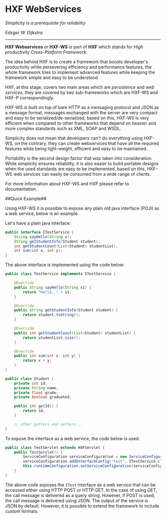 # HXF WebServices

*Simplicity is a prerequisite for reliability*

*Edsger W. Dijkstra*

---


**HXF Webservices** or **HXF-WS** is part of **HXF** which stands for *High productivity Cross-Platform Framework*.

The idea behind HXF is to create a framework that boosts developer's productivity while persevering efficiency and performance features, the whole framework tries to implement advanced features while keeping the framework simple and easy to be understood.

HXF, at this stage, covers two main areas which are _persistence_ and _web services_, they are covered by two sub-frameworks which are HXF-WS and HXF-P correspondingly.

HXF-WS is built on top of bare HTTP as a messaging protocol and JSON as a message format, messages exchanged with the server are very compact and easy to be serialized/de-serialized, based on this, HXF-WS is very efficient when compared to other frameworks that depend on heavier and more complex standards such as XML, SOAP and WSDL.

Simplicity does not mean that developers can't do everything using HXF-WS, on the contrary, they can create webservices that have all the required features while being light-weight, efficient and easy to be maintained.

Portability is the second design factor that was taken into consideration. While simplicity ensures reliability, it is also easier to build portable designs when the used standards are easy to be implemented, based on this, HXF-WS web services can easily be consumed from a wide range of clients.

For more information about HXF-WS and HXF please refer to documentation.

##Quick Example##

Using HXF-WS it is possible to expose any plain old java interface (POJI) as a web service, below is an example.

Let's have a plain java interface:

~~~~~~~~~~~~~~ java
public interface ITestService {
    String sayHello(String s);
    String getStudentInfo(Student student);
    int getStudentCount(List<Student> studentList);
    int sum(int x, int y);
} 
~~~~~~~~~~~~~~


The above interface is implemented using the code below:

~~~~~~~~~~~~~~ java
public class TestService implements ITestService {

    @Override
    public String sayHello(String s1) {
        return "Hello, " + s1;
    }

    @Override
    public String getStudentInfo(Student student) {
        return student.toString();
    }

    @Override
    public int getStudentCount(List<Student> studentList) {
        return studentList.size();
    }

    @Override
    public int sum(int x, int y) {
        return x + y;
    }
}
~~~~~~~~~~~~~~

~~~~~~~~~~~~~~ java
public class Student {
    private int id;
    private String name;
    private float grade;
    private boolean graduated;

    public int getId() {
        return id;
    }

    // other getters and setters...
}
~~~~~~~~~~~~~~

To expose the interface as a web service, the code below is used.

~~~~~~~~~~~~~~ java
public class TestServlet extends HXFServlet {
    public TestServlet() {
        ServiceConfiguration serviceConfiguration = new ServiceConfiguration("TestService");
        serviceConfiguration.addInterfaceConfig("test", ITestService.class, TestService.class);
        this.runtimeConfiguration.setServiceConfiguration(serviceConfiguration);
    }
}
~~~~~~~~~~~~~~

The above code exposes the `ITest` interface as a web service that can be accessed either using HTTP POST or HTTP GET. In the case of using GET, the call message is delivered as a query string. However, if POST is used, the call message is delivered using JSON. The output of the service is JSON by default. However, it is possible to extend the framework to include custom formats.
